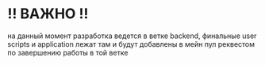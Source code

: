 # !! ВАЖНО !!
на данный момент разработка ведется в ветке backend, финальные user scripts и application лежат там и будут добавлены в мейн пул реквестом по завершению работы в той ветке
